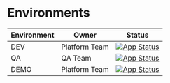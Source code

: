 # Environments

| Environment | Owner            | Status                                                                                                                                            |
|-------------|------------------|---------------------------------------------------------------------------------------------------------------------------------------------------|
| DEV         | Platform Team    | [![App Status](https://argo.virtocommerce.cloud/api/badge?name=vcmp-dev&revision=true)](https://argo.virtocommerce.cloud/applications/vcmp-dev)       |
| QA          | QA Team          | [![App Status](https://argo.virtocommerce.cloud/api/badge?name=vcmp-qa&revision=true)](https://argo.virtocommerce.cloud/applications/vcmp-qa)         |
| DEMO        | Platform Team    | [![App Status](https://argo.virtocommerce.cloud/api/badge?name=vcmp-demo&revision=true)](https://argo.virtocommerce.cloud/applications/vcmp-demo)     |
